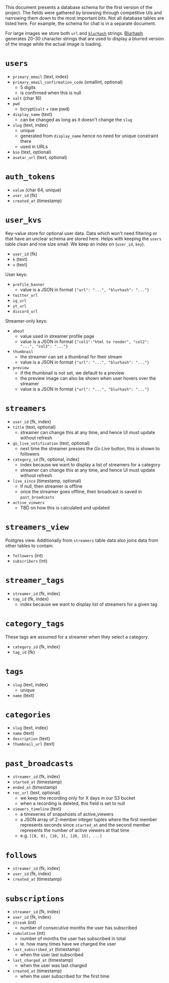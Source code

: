 This document presents a database schema for the first version of the project.
The fields were gathered by browsing through competitive UIs and narrowing them down to the most important bits.
Not all database tables are listed here.
For example, the schema for chat is in a separate document.

For large images we store both `url` and [`blurhash`][blurhash] strings.
[Blurhash][blurhash] generates 20-30 character strings that are used to display a blurred version of the image while the actual image is loading.

# `users`

- `primary_email` (text, index)
- `primary_email_confirmation_code` (smallint, optional)
  - 5 digits
  - is confirmed when this is null
- `salt` (char 16)
- `pwd`
  - bcrypt(`salt` + raw pwd)
- `display_name` (text)
  - can be changed as long as it doesn't change the `slug`
- `slug` (text, index)
  - unique
  - generated from `display_name` hence no need for unique constraint there
  - used in URLs
- `bio` (text, optional)
- `avatar_url` (text, optional)

# `auth_tokens`

- `value` (char 64, unique)
- `user_id` (fk)
- `created_at` (timestamp)

# `user_kvs`

Key-value store for optional user data.
Data which won't need filtering or that have an unclear schema are stored here.
Helps with keeping the `users` table clean and row size small.
We keep an index on (`user_id`, `key`).

- `user_id` (fk)
- `k` (text)
- `v` (text)

User keys:

- `profile_banner`
  - value is a JSON in format `{"url": "...", "blurhash": "..."}`
- `twitter_url`
- `ig_url`
- `yt_url`
- `discord_url`

Streamer-only keys:

- `about`
  - value used in streamer profile page
  - value is a JSON in format `{"col1":"html to render", "col2": "...", "col3": "..."}`
- `thumbnail`
  - the streamer can set a thumbnail for their stream
  - value is a JSON in format `{"url": "...", "blurhash": "..."}`
- `preview`
  - if the thumbnail is not set, we default to a preview
  - the preview image can also be shown when user hovers over the streamer
  - value is a JSON in format `{"url": "...", "blurhash": "..."}`

# `streamers`

- `user_id` (fk, index)
- `title` (text, optional)
  - streamer can change this at any time, and hence UI must update without refresh
- `go_live_notification` (text, optional)
  - next time the streamer presses the _Go Live_ button, this is shown to followers
- `category_id` (fk, optional, index)
  - index because we want to display a list of streamers for a category
  - streamer can change this at any time, and hence UI must update without refresh
- `live_since` (timestamp, optional)
  - if null, then streamer is offline
  - once the streamer goes offline, their broadcast is saved in `past_broadcasts`
- `active_viewers`
  - TBD on how this is calculated and updated

# `streamers_view`

Postgres view.
Additionally from `streamers` table data also joins data from other tables to contain:

- `followers` (int)
- `subscribers` (int)

# `streamer_tags`

- `streamer_id` (fk, index)
- `tag_id` (fk, index)
  - index because we want to display list of streamers for a given tag

# `category_tags`

These tags are assumed for a streamer when they select a category.

- `category_id` (fk, index)
- `tag_id` (fk)

# `tags`

- `slug` (text, index)
  - unique
- `name` (text)

# `categories`

- `slug` (text, index)
- `name` (text)
- `description` (text)
- `thumbnail_url` (text)

# `past_broadcasts`

- `streamer_id` (fk, index)
- `started_at` (timestamp)
- `ended_at` (timestamp)
- `rec_url` (text, optional)
  - we keep the recording only for X days in our S3 bucket
  - when a recording is deleted, this field is set to null
- `viewers_timeline` (text)
  - a timeseries of snapshosts of active_viewers
  - a JSON array of 2-member integer tuples where the first member represents seconds since `started_at` and the second member represents the number of active viewers at that time
  - e.g. `[[0, 0], [10, 3], [20, 15], ...]`

# `follows`

- `streamer_id` (fk, index)
- `user_id` (fk, index)
- `created_at` (timestamp)

# `subscriptions`

- `streamer_id` (fk, index)
- `user_id` (fk, index)
- `streak` (int)
  - number of consecutive months the user has subscribed
- `cumulative` (int)
  - number of months the user has subscribed in total
  - ie. how many times have we charged the user
- `last_subscribed_at` (timestamp)
  - when the user last subscribed
- `last_charged_at` (timestamp)
  - when the user was last charged
- `created_at` (timestamp)
  - when the user subscribed for the first time

<!-- List of References -->

[blurhash]: https://github.com/woltapp/blurhash
